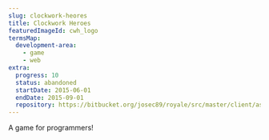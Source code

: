 ```yaml
---
slug: clockwork-heores
title: Clockwork Heroes
featuredImageId: cwh_logo
termsMap:
  development-area:
    - game
    - web
extra:
  progress: 10
  status: abandoned
  startDate: 2015-06-01
  endDate: 2015-09-01
  repository: https://bitbucket.org/josec89/royale/src/master/client/asset/img/cwh_logo.png
---
```


A game for programmers!